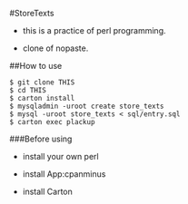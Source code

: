 #StoreTexts

- this is a practice of perl programming.

- clone of nopaste.

##How to use

    $ git clone THIS
    $ cd THIS
    $ carton install
    $ mysqladmin -uroot create store_texts
    $ mysql -uroot store_texts < sql/entry.sql
    $ carton exec plackup

###Before using

- install your own perl

- install App:cpanminus

- install Carton
